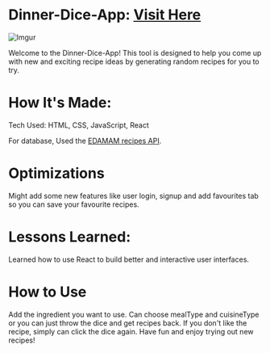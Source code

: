 # Dinner-Dice-App: [Visit Here](https://dinner-dice.onrender.com/)

![Imgur](https://i.imgur.com/LVs08Gl.png)

Welcome to the Dinner-Dice-App! This tool is designed to help you come up with new and exciting recipe ideas by generating random recipes for you to try.

# How It's Made:

Tech Used: HTML, CSS, JavaScript, React

For database, Used the [EDAMAM recipes API](https://developer.edamam.com/edamam-docs-recipe-api#/).

# Optimizations

Might add some new features like user login, signup and add favourites tab so you can save your favourite recipes.

# Lessons Learned:

Learned how to use React to build better and interactive user interfaces.

# How to Use

Add the ingredient you want to use. Can choose mealType and cuisineType or you can just throw the dice and get recipes back.
If you don't like the recipe, simply can click the dice again.
Have fun and enjoy trying out new recipes!
